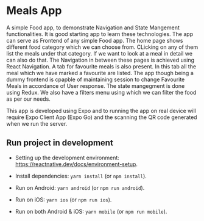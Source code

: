 # Meals App

A simple Food app, to demonstrate Navigation and State Mangement functionalities. It is good starting app to learn these technologies. The app can serve as Frontend of any simple Food app. The home page shows different food category which we can choose from. CLicking on any of them list the meals under that category. If we want to look at a meal in detail we can also do that. The Navigation in between these pages is achieved using React Navigation. A tab for favourite meals is also present. In this tab all the meal which we have marked a favourite are listed. The app though being a dummy frontend is cpapble of maintaining session to change Favourite Meals in accordance of User response. The state mangegment is done using Redux. We also have a filters menu using which we can filter the food as per our needs.

This app is developed using Expo and to running the app on real device will require Expo Client App (Expo Go) and the scanning the QR code generated when we run the server.

## Run project in development

- Setting up the development environment: https://reactnative.dev/docs/environment-setup.

- Install dependencies: `yarn install` (or `npm install`).

- Run on Android: `yarn android` (or `npm run android`).

- Run on iOS: `yarn ios` (or `npm run ios`).

- Run on both Android & iOS: `yarn mobile` (or `npm run mobile`).

